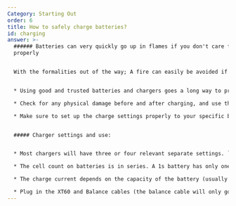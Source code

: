 ```yaml
---
Category: Starting Out
order: 6
title: How to safely charge batteries?
id: charging
answer: >-
  ###### Batteries can very quickly go up in flames if you don't care for them
  properly


  With the formalities out of the way; A fire can easily be avoided if you follow some basic steps:


  * Using good and trusted batteries and chargers goes a long way to prevent DOA and un-checked cells, and charger-related issues. You can find charger recommendations elsewhere on the site

  * Check for any physical damage before and after charging, and use the IR readout on the charger to approximate the battery health. Under 10mOhms it's in great condition, under 20 is usable, and anything above should be retired

  * Make sure to set up the charge settings properly to your specific batteries, see below how:


  ##### Charger settings and use:


  * Most chargers will have three or four relevant separate settings. `Battery chemistry`, `Max cell voltage,` `Cell count`, and `Charge current`. The chemistry reffers to the battery you're charging, likely LiPo or Li-Ion. The max cell voltage for LiPo's and most Li-Ion's is 4.2V which should be the default on the charger. The voltage most often printed on batteries is the `nominal` voltage, basically the average voltage through the charge/discharge cycle (3.7v per cell). You don't want to enter this as the max cell voltage, but it wouldn't cause any harm

  * The cell count on batteries is in series. A 1s battery has only one cell, 6s has 6 cells in series, and so on. This is what you enter as the `Cell count`. The voltage of the cells when connected in series is added together, so a 6s battery will have a max voltage of 25.2V `(4.2 × 6)`

  * The charge current depends on the capacity of the battery (usually in `mAh`) and the rate at which you want to charge (`C)`. To get the charge current, multiply the battery capacity in Ah with the C rate (ideally use 1C, but you can go higher if time constrained). A 1300mAh battery at 1C will be charged at 1.3A (`1.3 × 1`), at 2C it'll be 2.6A (`1.3 × 2`) etc...

  * Plug in the XT60 and Balance cables (the balance cable will only go in one way, and all the way to one side of the connector), and you can charge. The charger will stop charging once the set max cell voltage is reached in all of the cells. This is called balancing and it's needed to maintain the battery safely
---
```

